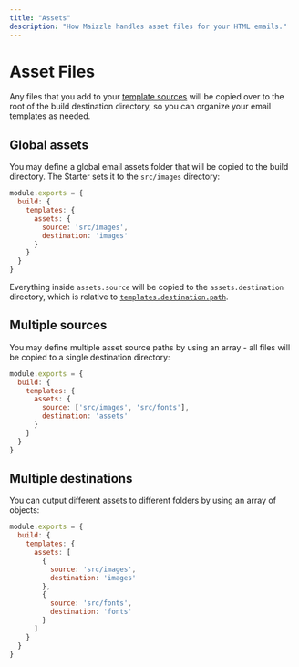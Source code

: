 ```yaml
---
title: "Assets"
description: "How Maizzle handles asset files for your HTML emails."
---
```


# Asset Files

Any files that you add to your [template sources](/docs/configuration/templates) will be copied over to the root of the build destination directory, so you can organize your email templates as needed.

## Global assets

You may define a global email assets folder that will be copied to the build directory. The Starter sets it to the `src/images` directory:

```js [config.js]
module.exports = {
  build: {
    templates: {
      assets: {
        source: 'src/images',
        destination: 'images'
      }
    }
  }
}
```

Everything inside `assets.source` will be copied to the `assets.destination` directory, which is relative to [`templates.destination.path`](/docs/configuration/templates#path).

## Multiple sources

You may define multiple asset source paths by using an array - all files will be copied to a single destination directory:

```js [config.js]
module.exports = {
  build: {
    templates: {
      assets: {
        source: ['src/images', 'src/fonts'],
        destination: 'assets'
      }
    }
  }
}
```

## Multiple destinations

You can output different assets to different folders by using an array of objects:

```js [config.js]
module.exports = {
  build: {
    templates: {
      assets: [
        {
          source: 'src/images',
          destination: 'images'
        },
        {
          source: 'src/fonts',
          destination: 'fonts'
        }
      ]
    }
  }
}
```
